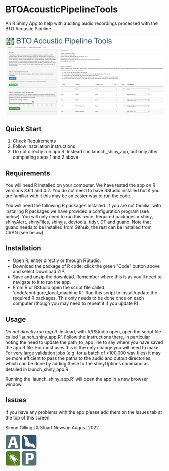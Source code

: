 # BTOAcousticPipelineTools
An R Shiny App to help with auditing audio recordings processed with the BTO Acoustic Pipeline.

![Screenshot](https://github.com/BritishTrustForOrnithology/BTOAcousticPipelineTools/blob/main/www/screengrab01.jpg)

## Quick Start

1. Check Requirements
2. Follow Installation instructions
3. Do not directly run app.R. Instead run launch_shiny_app, but only after completing steps 1 and 2 above


## Requirements

You will need R installed on your computer. We have tested the app on R versions 3.6.1 and 4.2. You do not need to have RStudio installed but if you are familiar with it this may be an easier way to run the code.

You will need the following R packages installed. If you are not familiar with installing R packages we have provided a configuration program (see below). You will only need to run this once. Required packages = shiny, shinyAlert, shinyFiles, shinyjs, devtools, tidyr, DT and guano. Note that guano needs to be installed from Github; the rest can be installed from CRAN (see below).


## Installation

* Open R, either directly or through RStudio.
* Download the package of R code: click the green "Code" button above and select Download ZIP. 
* Save and unzip the download. Remember where this is as you'll need to navigate to it to run the app.
* From R or RStudio open the script file called 'code/configure_local_machine.R'. Run this script to install/update the required R packages. This only needs to be done once on each computer (though you may need to repeat it if you update R).


## Usage

*Do not directly run app.R.* Instead, with R/RStudio open, open the script file called 'launch_shiny_app.R'. Follow the instructions there, in particular noting the need to update the path_to_app line to say where you have saved the app.R file. For most uses this is the only change you will need to make. For very large validation jobs (e.g. for a batch of >100,000 wav files) it may be more efficient to pass the paths to the audio and output directories, which can be done by adding these to the shinyOptions command as detailed in launch_shiny_app.R.

Running the 'launch_shiny_app.R' will open the app in a new browser window.


## Issues

If you have any problems with the app please add them on the Issues tab at the top of this screen.

Simon Gillings & Stuart Newson
August 2022

![APlogo](https://github.com/BritishTrustForOrnithology/BTOAcousticPipelineTools/blob/main/www/APlogo100px.png)



